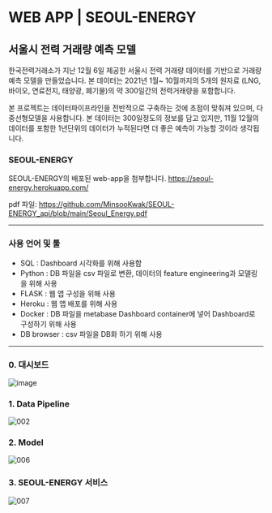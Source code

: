 # WEB APP | SEOUL-ENERGY

## 서울시 전력 거래량 예측 모델

한국전력거래소가 지난 12월 6일 제공한 서울시 전력 거래량 데이터를 기반으로 거래량 예측 모델을 만들었습니다.
본 데이터는 2021년 1월~ 10월까지의 5개의 원자료 (LNG, 바이오, 연료전지, 태양광, 폐기물)의 약 300일간의 전력거래량을 포함합니다.

본 프로젝트는 데이터파이프라인을 전반적으로 구축하는 것에 초점이 맞춰져 있으며, 
다중선형모델을 사용합니다.
본 데이터는 300일정도의 정보를 담고 있지만, 11월 12월의 데이터를 포함한 1년단위의 데이터가 누적된다면 더 좋은 예측이 가능할 것이라 생각됩니다.

### SEOUL-ENERGY 
SEOUL-ENERGY의 배포된 web-app을 첨부합니다.
https://seoul-energy.herokuapp.com/

pdf 파일:  https://github.com/MinsooKwak/SEOUL-ENERGY_api/blob/main/Seoul_Energy.pdf

----

### 사용 언어 및 툴
- SQL : Dashboard 시각화를 위해 사용함
- Python : DB 파일을 csv 파일로 변환, 데이터의 feature engineering과 모델링을 위해 사용
- FLASK : 웹 앱 구성을 위해 사용
- Heroku : 웹 앱 배포를 위해 사용
- Docker : DB 파일을 metabase Dashboard container에 넣어 Dashboard로 구성하기 위해 사용
- DB browser : csv 파일을 DB화 하기 위해 사용 

----

### 0. 대시보드
![image](https://user-images.githubusercontent.com/89770691/159124902-a4e7a92c-4288-469c-b72c-87d281dd050b.png)

### 1. Data Pipeline
![002](https://user-images.githubusercontent.com/89770691/145943757-6206033a-e9af-46dc-87dd-c33a26bdb413.jpg)

### 2. Model
![006](https://user-images.githubusercontent.com/89770691/145943998-c5e4cbd9-b705-4277-a9a1-23aef7deff36.jpg)

### 3. SEOUL-ENERGY 서비스
![007](https://user-images.githubusercontent.com/89770691/145944191-2bececfa-7340-461f-8664-a7ae072b198e.jpg)
